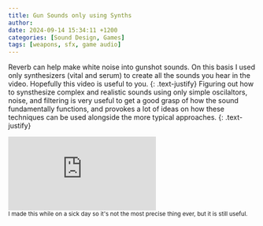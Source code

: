 ```yaml
---
title: Gun Sounds only using Synths
author: 
date: 2024-09-14 15:34:11 +1200
categories: [Sound Design, Games]
tags: [weapons, sfx, game audio]
---
```

Reverb can help make white noise into gunshot sounds. On this basis I used only synthesizers (vital and serum) to create all the sounds you hear in the video. Hopefully this video is useful to you.
{: .text-justify}
Figuring out how to synsthesize complex and realistic sounds using only simple oscilaltors, noise, and filtering is very useful to get a good grasp of how the sound fundamentally functions, and provokes a lot of ideas on how these techniques can be used alongside the more typical approaches.
{: .text-justify}


<div class="video-container">
  <iframe class="video" src="https://www.youtube.com/embed/geNjveOtdBQ?si=uMgpeNE7z9p0sgg-" frameborder="0" allowfullscreen></iframe>
</div>
<sub>I made this while on a sick day so it's not the most precise thing ever, but it is still useful.</sub>